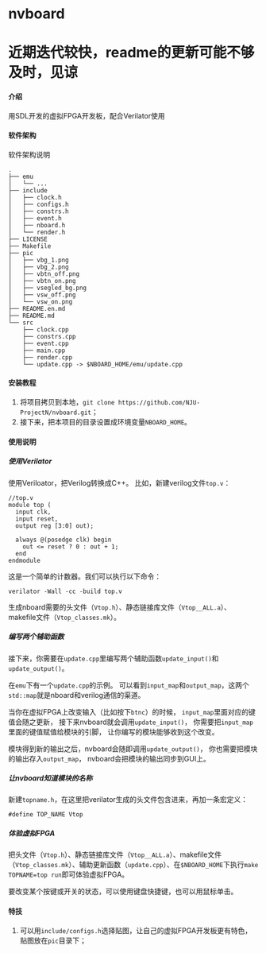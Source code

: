 # nvboard

# 近期迭代较快，readme的更新可能不够及时，见谅
#### 介绍
用SDL开发的虚拟FPGA开发板，配合Verilator使用

#### 软件架构
软件架构说明
```
.
├── emu
│   └── ...
├── include
│   ├── clock.h
│   ├── configs.h
│   ├── constrs.h
│   ├── event.h
│   ├── nboard.h
│   └── render.h
├── LICENSE
├── Makefile
├── pic
│   ├── vbg_1.png
│   ├── vbg_2.png
│   ├── vbtn_off.png
│   ├── vbtn_on.png
│   ├── vsegled_bg.png
│   ├── vsw_off.png
│   └── vsw_on.png
├── README.en.md
├── README.md
└── src
    ├── clock.cpp
    ├── constrs.cpp
    ├── event.cpp
    ├── main.cpp
    ├── render.cpp
    └── update.cpp -> $NBOARD_HOME/emu/update.cpp
```

#### 安装教程

1.  将项目拷贝到本地，`git clone https://github.com/NJU-ProjectN/nvboard.git`；
2.  接下来，把本项目的目录设置成环境变量`NBOARD_HOME`。

#### 使用说明

##### 使用Verilator

使用Veriloator，把Verilog转换成C++。
比如，新建verilog文件`top.v`：

```
//top.v
module top (
  input clk,
  input reset,
  output reg [3:0] out);
  
  always @(posedge clk) begin
    out <= reset ? 0 : out + 1;
  end  
endmodule
```

这是一个简单的计数器。我们可以执行以下命令：

```
verilator -Wall -cc -build top.v
```

生成nboard需要的头文件（`Vtop.h`）、静态链接库文件（`Vtop__ALL.a`）、makefile文件（`Vtop_classes.mk`）。

##### 编写两个辅助函数

接下来，你需要在`update.cpp`里编写两个辅助函数`update_input()`和`update_output()`。

在`emu`下有一个`update.cpp`的示例。
可以看到`input_map`和`output_map`，这两个`std::map`就是nboard和verilog通信的渠道。

当你在虚拟FPGA上改变输入（比如按下`btnc`）的时候，
`input_map`里面对应的键值会随之更新，
接下来nvboard就会调用`update_input()`，
你需要把`input_map`里面的键值赋值给模块的引脚，
让你编写的模块能够收到这个改变。

模块得到新的输出之后，nvboard会随即调用`update_output()`，
你也需要把模块的输出存入`output_map`，
nvboard会把模块的输出同步到GUI上。

##### 让nvboard知道模块的名称

新建`topname.h`，在这里把verilator生成的头文件包含进来，再加一条宏定义：

```
#define TOP_NAME Vtop
```

##### 体验虚拟FPGA

把头文件（`Vtop.h`）、静态链接库文件（`Vtop__ALL.a`）、makefile文件（`Vtop_classes.mk`）、辅助更新函数（`update.cpp`）、在`$NBOARD_HOME`下执行`make TOPNAME=top run`即可体验虚拟FPGA。

要改变某个按键或开关的状态，可以使用键盘快捷键，也可以用鼠标单击。

#### 特技

1.  可以用`include/configs.h`选择贴图，让自己的虚拟FPGA开发板更有特色，贴图放在`pic`目录下；

